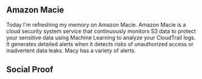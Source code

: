 ## Amazon Macie

Today I'm refreshing my memory on Amazon Macie.
Amazon Macie is a cloud security system service that continuously monitors S3 data to protect your sensitive data using Machine Learning to analyze your CloudTrail logs.  It generates detailed alerts when it detects risks of unauthorized access or inadvertent data leaks. Macy has a variety of alerts.

## Social Proof

